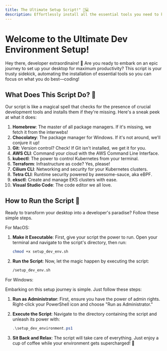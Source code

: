```yaml
---
title: The Ultimate Setup Script!" 🎩💻
description: Effortlessly install all the essential tools you need to kickstart your adventures. Ready, set, code!" 🚀✨
---
```


# Welcome to the Ultimate Dev Environment Setup!

Hey there, developer extraordinaire! 🎩 Are you ready to embark on an epic journey to set up your desktop for maximum productivity? This script is your trusty sidekick, automating the installation of essential tools so you can focus on what you do best—coding!

## What Does This Script Do? 🤔

Our script is like a magical spell that checks for the presence of crucial development tools and installs them if they're missing. Here's a sneak peek at what it does:

1. **Homebrew**: The master of all package managers. If it's missing, we fetch it from the interwebs!
1. **Chocolatey**: The package manager for Windows. If it's not around, we'll conjure it up!
2. **Git**: Version control? Check! If Git isn't installed, we get it for you.
3. **AWS CLI**: Command your cloud with the AWS Command Line Interface.
4. **kubectl**: The power to control Kubernetes from your terminal.
5. **Terraform**: Infrastructure as code? Yes, please!
6. **Cilium CLI**: Networking and security for your Kubernetes clusters.
7. **Tetra CLI**: Runtime security powered by awesome-sauce, aka eBPF.
8. **eksctl**: Create and manage EKS clusters with ease.
9. **Visual Studio Code**: The code editor we all love.

## How to Run the Script 🚀

Ready to transform your desktop into a developer's paradise? Follow these simple steps.

For MacOS:

1. **Make it Executable**: First, give your script the power to run. Open your terminal and navigate to the script's directory, then run:
   ```bash
   chmod +x setup_dev_env.sh

2. **Run the Script**: Now, let the magic happen by executing the script:
   ```bash
   /setup_dev_env.sh

For Windows:

Embarking on this setup journey is simple. Just follow these steps:

1. **Run as Administrator**: First, ensure you have the power of admin rights. Right-click your PowerShell icon and choose "Run as Administrator."

2. **Execute the Script**: Navigate to the directory containing the script and unleash its power with:
   ```powershell
   .\setup_dev_environment.ps1

3. **Sit Back and Relax**: The script will take care of everything. Just enjoy a cup of coffee while your environment gets supercharged! 🍿